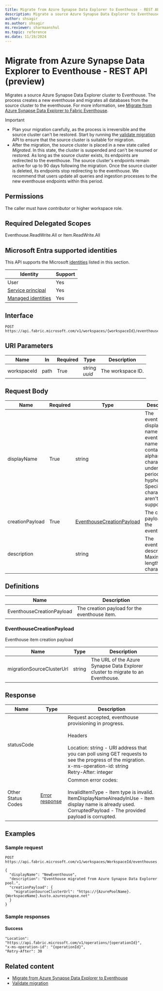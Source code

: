 ```yaml
---
title: Migrate from Azure Synapse Data Explorer to Eventhouse - REST API (preview)
description: Migrate a source Azure Synapse Data Explorer to Eventhouse.
author: shsagir
ms.author: shsagir
ms.reviewer: sharmaanshul
ms.topic: reference
ms.date: 11/19/2024
---
```

# Migrate from Azure Synapse Data Explorer to Eventhouse - REST API (preview)

Migrates a source Azure Synapse Data Explorer cluster to Eventhouse. The process creates a new eventhouse and migrates all databases from the source cluster to the eventhouse. For more information, see [Migrate from Azure Synapse Data Explorer to Fabric Eventhouse](migrate-synapse-data-explorer.md).

> [!IMPORTANT]
>
> - Plan your migration carefully, as the process is irreversible and the source cluster can't be restored. Start by running the [validate migration](migrate-api-validate-synapse-data-explorer.md) API to ensure that the source cluster is suitable for migration.
> - After the migration, the source cluster is placed in a new state called *Migrated*. In this state, the cluster is suspended and can't be resumed or restored. As long as the source cluster exists, its endpoints are redirected to the eventhouse. The source cluster's endpoints remain active for up to 90 days following the migration. Once the source cluster is deleted, its endpoints stop redirecting to the eventhouse. We recommend that users update all queries and ingestion processes to the new eventhouse endpoints within this period.

## Permissions

The caller must have *contributor* or higher workspace role.

## Required Delegated Scopes

Eventhouse.ReadWrite.All or Item.ReadWrite.All

## Microsoft Entra supported identities

This API supports the Microsoft [identities](/rest/api/fabric/articles/identity-support) listed in this section.

| Identity | Support |
|-|-|
| User | Yes |
| [Service principal](/entra/identity-platform/app-objects-and-service-principals#service-principal-object) | Yes |
| [Managed identities](/entra/identity/managed-identities-azure-resources/overview) | Yes |

## Interface

```http
POST https://api.fabric.microsoft.com/v1/workspaces/{workspaceId}/eventhouses
```

## URI Parameters

| Name | In | Required | Type | Description |
|-|-|-|-|-|
| workspaceId | path | True | string<br />*uuid* | The workspace ID. |

## Request Body

| Name | Required | Type | Description |
|-|-|-|-|
| displayName | True | string | The eventhouse display name. The eventhouse name can contain alphanumeric characters, underscores, periods, and hyphens. Special characters aren't supported. |
| creationPayload | True | [EventhouseCreationPayload](#eventhousecreationpayload) | The creation payload for the eventhouse. |
| description | | string | The eventhouse description. Maximum length is 256 characters. |

## Definitions

| Name | Description |
|-|-|
| EventhouseCreationPayload | The creation payload for the eventhouse item. |

### EventhouseCreationPayload

Eventhouse item creation payload

| Name | Type | Description |
|-|-|-|
| migrationSourceClusterUrl | string | The URL of the Azure Synapse Data Explorer cluster to migrate to an Eventhouse. |

## Response

| Name | Type | Description |
|-|-|-|
| statusCode | | Request accepted, eventhouse provisioning in progress.<br /><br />Headers<br /><br />Location: string - URI address that you can poll using GET requests to see the progress of the migration.<br />x-ms-operation-id: string<br />Retry-After: integer |
| Other Status Codes | [Error response](/rest/api/fabric/eventhouse/items/create-eventhouse#errorresponse) | Common error codes:<br /><br />InvalidItemType - Item type is invalid.<br />ItemDisplayNameAlreadyInUse - Item display name is already used.<br />CorruptedPayload - The provided payload is corrupted. |

## Examples

### Sample request

```http
POST https://api.fabric.microsoft.com/v1/workspaces/WorkspaceId/eventhouses

{
  "displayName": "NewEventhouse",
  "description": "Eventhouse migrated from Azure Synapse Data Explorer pool.",
  "creationPayload": {
    "migrationSourceClusterUrl": "https://{AzurePoolName}.{WorkspaceName}.kusto.azuresynapse.net"
  }  
}
```

### Sample responses

#### Success

```http
"Location": "https://api.fabric.microsoft.com/v1/operations/{operationId}",
"x-ms-operation-id": "{operationId}",
"Retry-After": 30
```

## Related content

- [Migrate from Azure Synapse Data Explorer to Eventhouse](migrate-synapse-data-explorer.md)
- [Validate migration](migrate-api-validate-synapse-data-explorer.md)
